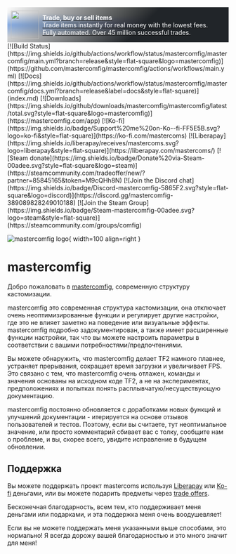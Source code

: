 <div style="background:linear-gradient(135deg, rgba(33,37,41, 0.01), rgba(33,37,41, 1) 60%),radial-gradient(ellipse at top left, rgba(255,255,255, 0.5), transparent 50%),radial-gradient(ellipse at top right, rgba(255,228,132, 0.5), transparent 50%),radial-gradient(ellipse at center right, rgba(112.520718,44.062154,249.437846, 0.5), transparent 50%),radial-gradient(ellipse at center left, rgba(13,110,253, 0.5), transparent 50%);padding:0.5rem;display:flex;align-items:center" class="md-typeset">
    <div style="font-size: 0;">
        <a href="https://tradeit.gg/?aff=comfig">
            <img style="height:4rem;width:4rem;aspect-ratio:1/1;" alt="tradeit.gg logo" src="https://mastercomfig.com/img/third_party/tradeit.webp" width="96" height="96" />
        </a>
    </div>
    <div style="margin-left: 0.5rem;">
        <a href="https://tradeit.gg/?aff=comfig">
            <p style="color:#fff;margin:0">
                <strong>Trade, buy or sell items</strong><br>
                Trade items instantly for real money with the lowest fees.<br>
                Fully automated. Over 45 million successful trades.
            </p>
        </a>
    </div>
</div>
[![Build Status](https://img.shields.io/github/actions/workflow/status/mastercomfig/mastercomfig/main.yml?branch=release&style=flat-square&logo=mastercomfig)](https://github.com/mastercomfig/mastercomfig/actions/workflows/main.yml)
[![Docs](https://img.shields.io/github/actions/workflow/status/mastercomfig/mastercomfig/docs.yml?branch=release&label=docs&style=flat-square)](index.md)
[![Downloads](https://img.shields.io/github/downloads/mastercomfig/mastercomfig/latest/total.svg?style=flat-square&logo=mastercomfig)](https://mastercomfig.com/app)
[![Ko-fi](https://img.shields.io/badge/Support%20me%20on-Ko--fi-FF5E5B.svg?logo=ko-fi&style=flat-square)](https://ko-fi.com/mastercoms)
[![Liberapay](https://img.shields.io/liberapay/receives/mastercoms.svg?logo=liberapay&style=flat-square)](https://liberapay.com/mastercoms/)
[![Steam donate](https://img.shields.io/badge/Donate%20via-Steam-00adee.svg?style=flat-square&logo=steam)](https://steamcommunity.com/tradeoffer/new/?partner=85845165&token=M9cQHh8N)
[![Join the Discord chat](https://img.shields.io/badge/Discord-mastercomfig-5865F2.svg?style=flat-square&logo=discord)](https://discord.gg/mastercomfig-389089828249010188)
[![Join the Steam Group](https://img.shields.io/badge/Steam-mastercomfig-00adee.svg?logo=steam&style=flat-square)](https://steamcommunity.com/groups/comfig)

![mastercomfig logo](https://mastercomfig.com/img/mastercomfig_logo.svg){ width=100 align=right }

# mastercomfig

Добро пожаловать в [mastercomfig](https://mastercomfig.com), современную структуру кастомизации.

mastercomfig это современная структура кастомизации, она отключает очень неоптимизированные функции и регулирует другие настройки, где это не влияет заметно на поведение или визуальные эффекты. mastercomfig подробно задокументирован, а также имеет расширенные функции настройки, так что вы можете настроить параметры в соответствии с вашими потребностями/предпочтениями.

Вы можете обнаружить, что mastercomfig делает TF2 намного плавнее, устраняет прерывания, сокращает время загрузки и увеличивает FPS. Это связано с тем, что mastercomfig очень отлажен, команды и значения основаны на исходном коде TF2, а не на экспериментах, предположениях и попытках понять расплывчатую/несуществующую документацию.

mastercomfig постоянно обновляется с доработками новых функций и улучшений документации - итерируется на основе отзывов пользователей и тестов. Поэтому, если вы считаете, тут неоптимальное значение, или просто комментарий сбивает вас с толку, сообщите нам о проблеме, и вы, скорее всего, увидите исправление в будущем обновлении.

## Поддержка

Вы можете поддержать проект mastercoms используя [Liberapay](https://liberapay.com/mastercoms/) или [Ko-fi](https://ko-fi.com/mastercoms) деньгами, или вы можете подарить предметы через [trade offers](https://steamcommunity.com/tradeoffer/new/?partner=85845165&token=M9cQHh8N).

<!-- Вы можете использовать [a config commission](https://ko-fi.com/mastercoms/commissions), где лично настрою конфигурацию точно в соответствии с вашими предпочтениями и настройками ПК. Я также могу сделать это при обмене на 3 ключа. Также есть аддон, в котором я могу выполнять расширенные скрипты по вашему запросу (6 ключей при оплате обменом). -->

<!-- Наконец, вы можете купить ранний доступ к конфигурации на месяц через [Ko-fi](https://ko-fi.com/mastercoms/shop). Это даст вам доступ к частым обновлениям, выпускаемым в течение месяца, а не к ежемесячным стабильным выпускам конфигурации. -->

Бесконечная благодарность, всем тем, кто поддерживает меня деньгами или подарками, и эта поддержка меня очень воодушевляет!

Если вы не можете поддержать меня указанными выше способами, это нормально! Я всегда дорожу вашей благодарностью и это много значит для меня!

